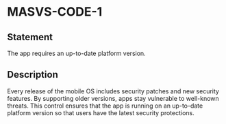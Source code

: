 # MASVS-CODE-1

## Statement

The app requires an up-to-date platform version.

## Description

Every release of the mobile OS includes security patches and new security features. By supporting older versions, apps stay vulnerable to well-known threats. This control ensures that the app is running on an up-to-date platform version so that users have the latest security protections.
